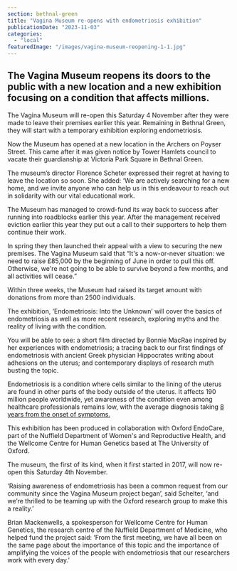 ```yaml
---
section: bethnal-green
title: "Vagina Museum re-opens with endometriosis exhibition"
publicationDate: "2023-11-03"
categories: 
  - "local"
featuredImage: "/images/vagina-museum-reopening-1-1.jpg"
---
```


## The Vagina Museum reopens its doors to the public with a new location and a new exhibition focusing on a condition that affects millions.

The Vagina Museum will re-open this Saturday 4 November after they were made to leave their premises earlier this year. Remaining in Bethnal Green, they will start with a temporary exhibition exploring endometriosis.   
  
Now the Museum has opened at a new location in the Archers on Poyser Street. This came after it was given notice by Tower Hamlets council to vacate their guardianship at Victoria Park Square in Bethnal Green.   
  
The museum’s director Florence Scheter expressed their regret at having to leave the location so soon. She added: ‘We are actively searching for a new home, and we invite anyone who can help us in this endeavour to reach out in solidarity with our vital educational work.  
  
The Museum has managed to crowd-fund its way back to success after running into roadblocks earlier this year. After the management received eviction earlier this year they put out a call to their supporters to help them continue their work.   
  
In spring they then launched their appeal with a view to securing the new premises. The Vagina Museum said that “It's a now-or-never situation: we need to raise £85,000 by the beginning of June in order to pull this off. Otherwise, we're not going to be able to survive beyond a few months, and all activities will cease.”   
  
Within three weeks, the Museum had raised its target amount with donations from more than 2500 individuals.  
  
The exhibition, ‘Endometriosis: Into the Unknown’ will cover the basics of endometriosis as well as more recent research, exploring myths and the reality of living with the condition.   
  
You will be able to see: a short film directed by Bonnie MacRae inspired by her experiences with endometriosis; a tracing back to our first findings of endometriosis with ancient Greek physician Hippocrates writing about adhesions on the uterus; and contemporary displays of research muth busting the topic.  
  
Endometriosis is a condition where cells similar to the lining of the uterus are found in other parts of the body outside of the uterus. It affects 190 million people worldwide, yet awareness of the condition even among healthcare professionals remains low, with the average diagnosis taking [8 years from the onset of symptoms.](https://www.endometriosis-uk.org/endometriosis-facts-and-figures#:~:text=Endometriosis%20affects%201.5%20million%20women,of%20those%20affected%20by%20diabetes.&text=On%20average%20it%20takes%208,symptoms%20to%20get%20a%20diagnosis.)   
  
This exhibition has been produced in collaboration with Oxford EndoCare, part of the Nuffield Department of Women's and Reproductive Health, and the Wellcome Centre for Human Genetics based at The University of Oxford.  
  
The museum, the first of its kind, when it first started in 2017, will now re-open this Saturday 4th November.  
  
‘Raising awareness of endometriosis has been a common request from our community since the Vagina Museum project began’, said Schelter, ‘and we’re thrilled to be teaming up with the Oxford research group to make this a reality.’  
  
Brian Mackenwells, a spokesperson for Wellcome Centre for Human Genetics, the research centre of the Nuffield Department of Medicine, who helped fund the project said: ‘From the first meeting, we have all been on the same page about the importance of this topic and the importance of amplifying the voices of the people with endometriosis that our researchers work with every day.’
